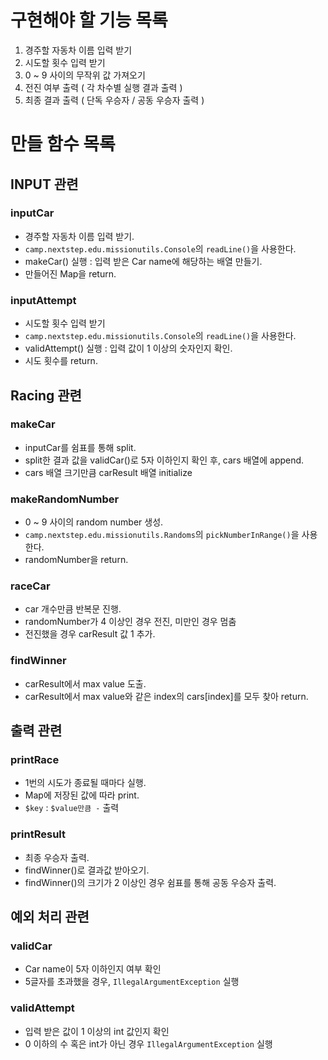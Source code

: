 # 구현해야 할 기능 목록

1. 경주할 자동차 이름 입력 받기
2. 시도할 횟수 입력 받기
3. 0 ~ 9 사이의 무작위 값 가져오기
4. 전진 여부 출력 ( 각 차수별 실행 결과 출력 )
5. 최종 결과 출력 ( 단독 우승자 / 공동 우승자 출력 )

# 만들 함수 목록

## INPUT 관련

### inputCar
- 경주할 자동차 이름 입력 받기.
- `camp.nextstep.edu.missionutils.Console`의 `readLine()`을 사용한다.
- makeCar() 실행 : 입력 받은 Car name에 해당하는 배열 만들기.
- 만들어진 Map을 return.

### inputAttempt
- 시도할 횟수 입력 받기
- `camp.nextstep.edu.missionutils.Console`의 `readLine()`을 사용한다.
- validAttempt() 실행 : 입력 값이 1 이상의 숫자인지 확인.
- 시도 횟수를 return.

## Racing 관련

### makeCar
- inputCar를 쉼표를 통해 split.
- split한 결과 값을 validCar()로 5자 이하인지 확인 후, cars 배열에 append.
- cars 배열 크기만큼 carResult 배열 initialize

### makeRandomNumber
- 0 ~ 9 사이의 random number 생성.
- `camp.nextstep.edu.missionutils.Randoms`의 `pickNumberInRange()`을 사용한다.
- randomNumber을 return.

### raceCar
- car 개수만큼 반복문 진행.
- randomNumber가 4 이상인 경우 전진, 미만인 경우 멈춤
- 전진했을 경우 carResult 값 1 추가.

### findWinner
- carResult에서 max value 도출.
- carResult에서 max value와 같은 index의 cars[index]를 모두 찾아 return.

## 출력 관련

### printRace
- 1번의 시도가 종료될 때마다 실행. 
- Map에 저장된 값에 따라 print.
- `$key` : `$value만큼 -` 출력

### printResult
- 최종 우승자 출력.
- findWinner()로 결과값 받아오기.
- findWinner()의 크기가 2 이상인 경우 쉼표를 통해 공동 우승자 출력.

## 예외 처리 관련

### validCar
- Car name이 5자 이하인지 여부 확인
- 5글자를 초과했을 경우, `IllegalArgumentException` 실행

### validAttempt
- 입력 받은 값이 1 이상의 int 값인지 확인
- 0 이하의 수 혹은 int가 아닌 경우 `IllegalArgumentException` 실행